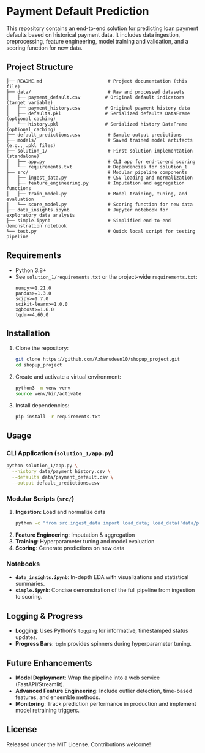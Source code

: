 # Payment Default Prediction

This repository contains an end-to-end solution for predicting loan payment defaults based on historical payment data. It includes data ingestion, preprocessing, feature engineering, model training and validation, and a scoring function for new data.

## Project Structure
```
├── README.md                        # Project documentation (this file)
├── data/                            # Raw and processed datasets
│   ├── payment_default.csv         # Original default indicators (target variable)
│   ├── payment_history.csv         # Original payment history data
│   ├── defaults.pkl                # Serialized defaults DataFrame (optional caching)
│   └── history.pkl                 # Serialized history DataFrame (optional caching)
├── default_predictions.csv          # Sample output predictions
├── models/                          # Saved trained model artifacts (e.g., .pkl files)
├── solution_1/                      # First solution implementation (standalone)
│   ├── app.py                       # CLI app for end-to-end scoring
│   └── requirements.txt             # Dependencies for solution_1
├── src/                             # Modular pipeline components
│   ├── ingest_data.py               # CSV loading and normalization
│   ├── feature_engineering.py       # Imputation and aggregation functions
│   ├── train_model.py               # Model training, tuning, and evaluation
│   └── score_model.py               # Scoring function for new data
├── data_insights.ipynb              # Jupyter notebook for exploratory data analysis
├── simple.ipynb                     # Simplified end-to-end demonstration notebook
└── test.py                          # Quick local script for testing pipeline
```

## Requirements

- Python 3.8+  
- See `solution_1/requirements.txt` or the project-wide `requirements.txt`:
  ```
  numpy>=1.21.0
  pandas>=1.3.0
  scipy>=1.7.0
  scikit-learn>=1.0.0
  xgboost>=1.6.0
  tqdm>=4.60.0
  ```

## Installation

1. Clone the repository:
   ```bash
   git clone https://github.com/Azharudeen10/shopup_project.git
   cd shopup_project
   ```
2. Create and activate a virtual environment:
   ```bash
   python3 -m venv venv
   source venv/bin/activate
   ```
3. Install dependencies:
   ```bash
   pip install -r requirements.txt
   ```

## Usage

### CLI Application (`solution_1/app.py`)

```bash
python solution_1/app.py \
  --history data/payment_history.csv \
  --defaults data/payment_default.csv \
  --output default_predictions.csv
```

### Modular Scripts (`src/`)

1. **Ingestion**: Load and normalize data
   ```bash
   python -c "from src.ingest_data import load_data; load_data('data/payment_history.csv','data/payment_default.csv')"
   ```
2. **Feature Engineering**: Imputation & aggregation
3. **Training**: Hyperparameter tuning and model evaluation
4. **Scoring**: Generate predictions on new data

### Notebooks

- **`data_insights.ipynb`**: In-depth EDA with visualizations and statistical summaries.  
- **`simple.ipynb`**: Concise demonstration of the full pipeline from ingestion to scoring.

## Logging & Progress

- **Logging**: Uses Python's `logging` for informative, timestamped status updates.  
- **Progress Bars**: `tqdm` provides spinners during hyperparameter tuning.

## Future Enhancements

- **Model Deployment**: Wrap the pipeline into a web service (FastAPI/Streamlit).  
- **Advanced Feature Engineering**: Include outlier detection, time-based features, and ensemble methods.  
- **Monitoring**: Track prediction performance in production and implement model retraining triggers.

## License

Released under the MIT License. Contributions welcome!

